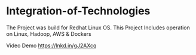 # Integration-of-Technologies
The Project was build for Redhat Linux OS. This Project Includes operation on Linux, Hadoop, AWS &amp; Dockers

Video Demo
https://lnkd.in/gJ2AXcq
